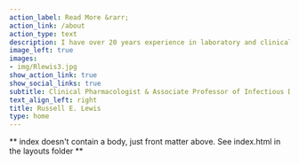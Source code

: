 ```yaml
---
action_label: Read More &rarr;
action_link: /about
action_type: text
description: I have over 20 years experience in laboratory and clinical research of antimicrobial pharmacokinetics and pharmacodynamics in immunocompromised hosts. My current projects focus on the development of prognostic risk models and decision support tools for the diagnosis and optimal use of antimicrobial therapy  of fungal infections and multidrug resistant bacteria.
image_left: true
images:
- img/Rlewis3.jpg
show_action_link: true
show_social_links: true
subtitle: Clinical Pharmacologist & Associate Professor of Infectious Diseases
text_align_left: right
title: Russell E. Lewis
type: home
---
```


** index doesn't contain a body, just front matter above.
See index.html in the layouts folder **
